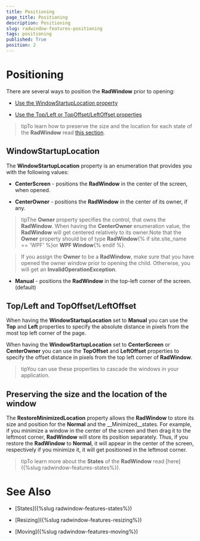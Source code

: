 ```yaml
---
title: Positioning
page_title: Positioning
description: Positioning
slug: radwindow-features-positioning
tags: positioning
published: True
position: 2
---
```


# Positioning



There are several ways to position the __RadWindow__ prior to opening:

* [Use the WindowStartupLocation property](#WindowStartupLocation)

* [Use the Top/Left or TopOffset/LeftOffset properties](#Top_Left_and_TopOffset_LeftOffset)

>tipTo learn how to preserve the size and the location for each state of the __RadWindow__ read [this section](#Preserving_the_size_and_the_location_of_the_window).

## WindowStartupLocation

The __WindowStartupLocation__ property is an enumeration that provides you with the following values:

* __CenterScreen__ - positions the __RadWindow__ in the center of the screen, when opened.

* __CenterOwner__ - positions the __RadWindow__ in the center of its owner, if any.


>tipThe __Owner__ property specifies the control, that owns the __RadWindow__. When having the __CenterOwner__ enumeration value, the __RadWindow__ will get centered relatively to its owner.Note that the __Owner__ property should be of type __RadWindow__{% if site.site_name == 'WPF' %}or __WPF Window__{% endif %}.

>If you assign the __Owner__ to be a __RadWindow__, make sure that you have opened the owner window prior to opening the child. Otherwise, you will get an __InvalidOperationException__.

* __Manual__ - positions the __RadWindow__ in the top-left corner of the screen. (default)

## Top/Left and TopOffset/LeftOffset

When having the __WindowStartupLocation__ set to __Manual__ you can use the __Top__ and __Left__ properties to specify the absolute distance in pixels from the most top left corner of the page.

When having the __WindowStartupLocation__ set to __CenterScreen__ or __CenterOwner__ you can use the __TopOffset__ and __LeftOffset__ properties to specify the offset distance in pixels from the top left corner of __RadWindow__.

>tipYou can use these properties to cascade the windows in your application.

## Preserving the size and the location of the window

The __RestoreMinimizedLocation__ property allows the __RadWindow__ to store its size and position for the __Normal__ and the __Minimized__states. For example, if you minimize a window in the center of the screen and then drag it to the leftmost corner, __RadWindow__ will store its position separately. Thus,  if you restore the __RadWindow__ to __Normal__, it will appear in the center of the screen, respectively if you minimize it, it will get positioned in the leftmost corner.

>tipTo learn more about the __States__ of the __RadWindow__ read [here]({%slug radwindow-features-states%}).

# See Also

 * [States]({%slug radwindow-features-states%})

 * [Resizing]({%slug radwindow-features-resizing%})

 * [Moving]({%slug radwindow-features-moving%})

